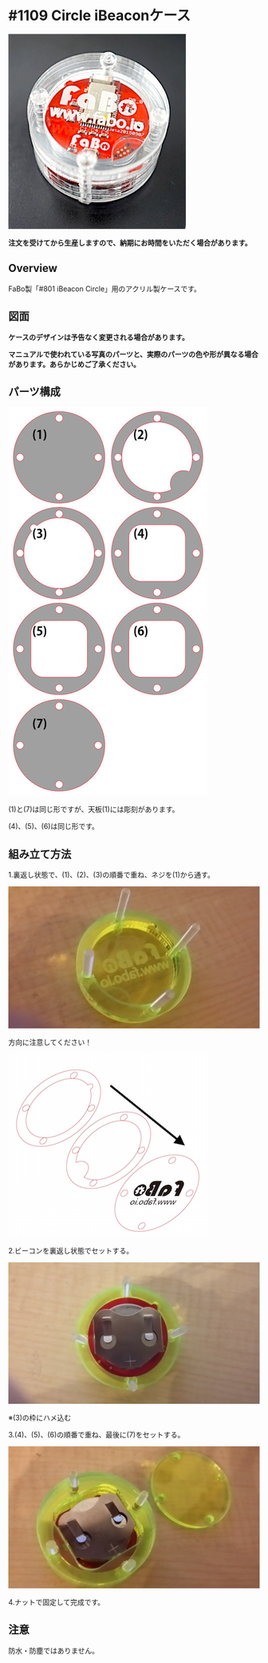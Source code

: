 # #1109 Circle iBeaconケース

![](./img/1109_case_ibeacon_circle.jpg)
<!--COLORME-->

**注文を受けてから生産しますので、納期にお時間をいただく場合があります。**

## Overview
FaBo製「#801 iBeacon Circle」用のアクリル製ケースです。

## 図面

**ケースのデザインは予告なく変更される場合があります。**

**マニュアルで使われている写真のパーツと、実際のパーツの色や形が異なる場合があります。あらかじめご了承ください。**

## パーツ構成

![](./img/circlebeacon_00.jpg)

(1)と(7)は同じ形ですが、天板(1)には彫刻があります。

(4)、(5)、(6)は同じ形です。

## 組み立て方法
1.裏返し状態で、(1)、(2)、(3)の順番で重ね、ネジを(1)から通す。

![](./img/circlebeacon_01.jpg)

方向に注意してください！

![](./img/circlebeacon_02.jpg)

2.ビーコンを裏返し状態でセットする。

![](./img/circlebeacon_03.jpg)

※(3)の枠にハメ込む

3.(4)、(5)、(6)の順番で重ね、最後に(7)をセットする。

![](./img/circlebeacon_04.jpg)

4.ナットで固定して完成です。

## 注意
防水・防塵ではありません。
